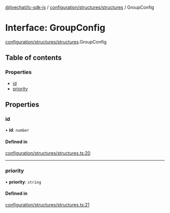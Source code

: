 [@livechat/lc-sdk-js](../README.md) / [configuration/structures/structures](../modules/configuration_structures_structures.md) / GroupConfig

# Interface: GroupConfig

[configuration/structures/structures](../modules/configuration_structures_structures.md).GroupConfig

## Table of contents

### Properties

- [id](configuration_structures_structures.GroupConfig.md#id)
- [priority](configuration_structures_structures.GroupConfig.md#priority)

## Properties

### id

• **id**: `number`

#### Defined in

[configuration/structures/structures.ts:20](https://github.com/livechat/lc-sdk-js/blob/d267eeb/src/configuration/structures/structures.ts#L20)

___

### priority

• **priority**: `string`

#### Defined in

[configuration/structures/structures.ts:21](https://github.com/livechat/lc-sdk-js/blob/d267eeb/src/configuration/structures/structures.ts#L21)
